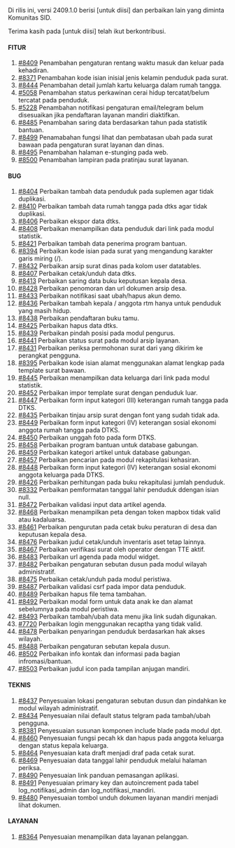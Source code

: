 Di rilis ini, versi 2409.1.0 berisi [untuk diisi] dan perbaikan lain yang diminta Komunitas SID.

Terima kasih pada [untuk diisi] telah ikut berkontribusi.

#### FITUR

1. [#8409](https://github.com/OpenSID/OpenSID/issues/8409) Penambahan pengaturan rentang waktu masuk dan keluar pada kehadiran.
2. [#8371](https://github.com/OpenSID/OpenSID/issues/8371) Penambahan kode isian inisial jenis kelamin penduduk pada surat.
3. [#8444](https://github.com/OpenSID/OpenSID/issues/8444) Penambahan detail jumlah kartu keluarga dalam rumah tangga.
4. [#5058](https://github.com/OpenSID/OpenSID/issues/5058) Penambahan status perkawinan cerai hidup tercatat/belum tercatat pada penduduk.
5. [#5228](https://github.com/OpenSID/OpenSID/issues/5228) Penambahan notifikasi pengaturan email/telegram belum disesuaikan jika pendaftaran layanan mandiri diaktifkan.
6. [#8485](https://github.com/OpenSID/OpenSID/issues/8485) Penambahan saring data berdasarkan tahun pada statistik bantuan.
7. [#8499](https://github.com/OpenSID/OpenSID/issues/8499) Penamabahan fungsi lihat dan pembatasan ubah pada surat bawaan pada pengaturan surat layanan dan dinas.
8. [#8495](https://github.com/OpenSID/OpenSID/issues/8495) Penambahan halaman e-stunging pada web.
9. [#8500](https://github.com/OpenSID/OpenSID/issues/8500) Penambahan lampiran pada pratinjau surat layanan.


#### BUG

1. [#8404](https://github.com/OpenSID/OpenSID/issues/8404) Perbaikan tambah data penduduk pada suplemen agar tidak duplikasi.
2. [#8410](https://github.com/OpenSID/OpenSID/issues/8410) Perbaikan tambah data rumah tangga pada dtks agar tidak duplikasi.
3. [#8406](https://github.com/OpenSID/OpenSID/issues/8406) Perbaikan ekspor data dtks.
4. [#8408](https://github.com/OpenSID/OpenSID/issues/8408) Perbaikan menampilkan data penduduk dari link pada modul statistik.
5. [#8421](https://github.com/OpenSID/OpenSID/issues/8421) Perbaikan tambah data penerima program bantuan.
6. [#8394](https://github.com/OpenSID/OpenSID/issues/8394) Perbaikan kode isian pada surat yang mengandung karakter garis miring (/).
7. [#8432](https://github.com/OpenSID/OpenSID/issues/8432) Perbaikan arsip surat dinas pada kolom user datatables.
8. [#8407](https://github.com/OpenSID/OpenSID/issues/8407) Perbaikan cetak/unduh data dtks.
9. [#8413](https://github.com/OpenSID/OpenSID/issues/8413) Perbaikan saring data buku keputusan kepala desa.
10. [#8428](https://github.com/OpenSID/OpenSID/issues/8428) Perbaikan penomoran dan url dokumen arsip desa.
11. [#8433](https://github.com/OpenSID/OpenSID/issues/8433) Perbaikan notifikasi saat ubah/hapus akun demo.
12. [#8436](https://github.com/OpenSID/OpenSID/issues/8436) Perbaikan tambah kepala / anggota rtm hanya untuk penduduk yang masih hidup.
13. [#8438](https://github.com/OpenSID/OpenSID/issues/8438) Perbaikan pendaftaran buku tamu.
14. [#8425](https://github.com/OpenSID/OpenSID/issues/8425) Perbaikan hapus data dtks.
15. [#8439](https://github.com/OpenSID/OpenSID/issues/8439) Perbaikan pindah posisi pada modul pengurus.
16. [#8441](https://github.com/OpenSID/OpenSID/issues/8441) Perbaikan status surat pada modul arsip layanan.
17. [#8431](https://github.com/OpenSID/OpenSID/issues/8431) Perbaikan periksa permohonan surat dari yang dikirim ke perangkat pengguna.
18. [#8395](https://github.com/OpenSID/OpenSID/issues/8395) Perbaikan kode isian alamat menggunakan alamat lengkap pada template surat bawaan.
19. [#8445](https://github.com/OpenSID/OpenSID/issues/8445) Perbaikan menampilkan data keluarga dari link pada modul statistik.
20. [#8452](https://github.com/OpenSID/OpenSID/issues/8452) Perbaikan impor template surat dengan penduduk luar.
21. [#8447](https://github.com/OpenSID/OpenSID/issues/8447) Perbaikan form input kategori (III) keterangan rumah tangga pada DTKS.
22. [#8435](https://github.com/OpenSID/OpenSID/issues/8435) Perbaikan tinjau arsip surat dengan font yang sudah tidak ada.
23. [#8449](https://github.com/OpenSID/OpenSID/issues/8449) Perbaikan form input kategori (IV) keterangan sosial ekonomi anggota rumah tangga pada DTKS.
24. [#8450](https://github.com/OpenSID/OpenSID/issues/8450) Perbaikan unggah foto pada form DTKS.
25. [#8458](https://github.com/OpenSID/OpenSID/issues/8458) Perbaikan program bantuan untuk database gabungan.
26. [#8459](https://github.com/OpenSID/OpenSID/issues/8459) Perbaikan kategori artikel untuk database gabungan.
27. [#8457](https://github.com/OpenSID/OpenSID/issues/8457) Perbaikan pencarian pada modul rekapitulasi kehasiran.
28. [#8448](https://github.com/OpenSID/OpenSID/issues/8448) Perbaikan form input kategori (IV) keterangan sosial ekonomi anggota keluarga pada DTKS.
29. [#8426](https://github.com/OpenSID/OpenSID/issues/8426) Perbaikan perhitungan pada buku rekapitulasi jumlah penduduk.
30. [#8332](https://github.com/OpenSID/OpenSID/issues/8332) Perbaikan pemformatan tanggal lahir penduduk ddengan isian null.
31. [#8472](https://github.com/OpenSID/OpenSID/issues/8472) Perbaikan validasi input data artikel agenda.
32. [#8468](https://github.com/OpenSID/OpenSID/issues/8468) Perbaikan menampilkan peta dengan token mapbox tidak valid atau kadaluarsa.
33. [#8461](https://github.com/OpenSID/OpenSID/issues/8461) Perbaikan pengurutan pada cetak buku peraturan di desa dan keputusan kepala desa.
34. [#8476](https://github.com/OpenSID/OpenSID/issues/8476) Perbaikan judul cetak/unduh inventaris aset tetap lainnya.
35. [#8467](https://github.com/OpenSID/OpenSID/issues/8467) Perbaikan verifikasi surat oleh operator dengan TTE aktif.
36. [#8483](https://github.com/OpenSID/OpenSID/issues/8483) Perbaikan url agenda pada modul widget.
37. [#8482](https://github.com/OpenSID/OpenSID/issues/8482) Perbaikan pengaturan sebutan dusun pada modul wilayah administratif.
38. [#8475](https://github.com/OpenSID/OpenSID/issues/8475) Perbaikan cetak/unduh pada modul peristiwa.
39. [#8487](https://github.com/OpenSID/OpenSID/issues/8487) Perbaikan validasi csrf pada impor data penduduk.
40. [#8489](https://github.com/OpenSID/OpenSID/issues/8489) Perbaikan hapus file tema tambahan.
41. [#8492](https://github.com/OpenSID/OpenSID/issues/8492) Perbaikan modal form untuk data anak ke dan alamat sebelumnya pada modul peristiwa.
42. [#8493](https://github.com/OpenSID/OpenSID/issues/8493) Perbaikan tambah/ubah data menu jika link sudah digunakan.
43. [#7720](https://github.com/OpenSID/OpenSID/issues/7720) Perbaikan login menggunakan recaptha yang tidak valid.
44. [#8478](https://github.com/OpenSID/OpenSID/issues/8478) Perbaikan penyaringan penduduk berdasarkan hak akses wilayah.
45. [#8488](https://github.com/OpenSID/OpenSID/issues/8488) Perbaikan pengaturan sebutan kepala dusun.
46. [#8502](https://github.com/OpenSID/OpenSID/issues/8502) Perbaikan info kontak dan informasi pada bagian infromasi/bantuan.
47. [#8503](https://github.com/OpenSID/OpenSID/issues/8503) Perbaikan judul icon pada tampilan anjugan mandiri.


#### TEKNIS
1. [#8437](https://github.com/OpenSID/OpenSID/issues/8437) Penyesuaian lokasi pengaturan sebutan dusun dan pindahkan ke modul wilayah administratif.
2. [#8434](https://github.com/OpenSID/OpenSID/issues/8434) Penyesuaian nilai default status telgram pada tambah/ubah pengguna.
3. [#8381](https://github.com/OpenSID/OpenSID/issues/8381) Penyesuaian susunan komponen include blade pada modul dpt.
4. [#8460](https://github.com/OpenSID/OpenSID/issues/8460) Penyesuaian fungsi pecah kk dan hapus pada anggota keluarga dengan status kepala keluarga.
5. [#8464](https://github.com/OpenSID/OpenSID/issues/8464) Penyesuaian kata draft menjadi draf pada cetak surat.
6. [#8469](https://github.com/OpenSID/OpenSID/issues/8469) Penyesuaian data tanggal lahir penduduk melalui halaman periksa.
7. [#8490](https://github.com/OpenSID/OpenSID/issues/8490) Penyesuaian link panduan pemasangan aplikasi.
8. [#8491](https://github.com/OpenSID/OpenSID/issues/8491) Penyesuaian primary key dan autoincrement pada tabel log_notifikasi_admin dan log_notifikasi_mandiri.
9. [#8480](https://github.com/OpenSID/OpenSID/issues/8480) Penyesuaian tombol unduh dokumen layanan mandiri menjadi lihat dokumen.


#### LAYANAN
1. [#8364](https://github.com/OpenSID/OpenSID/issues/8364) Penyesuaian menampilkan data layanan pelanggan.
